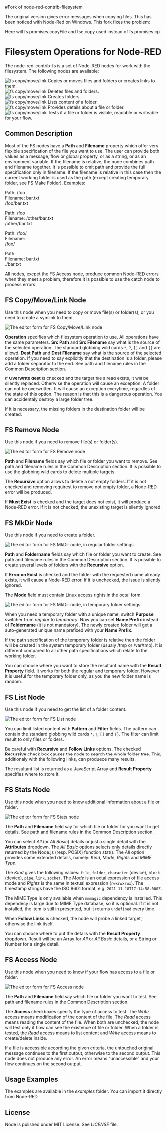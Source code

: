 #Fork of node-red-contrib-filesystem

The original version gives error messages when copying files. This has been noticed with Node-Red on Windows. This fork fixes the problem:

Here will
fs.promises.copyFile
and
fse.copy
used
instead of
fs.promises.cp

# Filesystem Operations for Node-RED

The node-red-contrib-fs is a set of Node-RED nodes for work with the filesystem. The following nodes are available:

![fs copy/move/link](https://gitlab.com/advantech-czech/node-red-contrib-filesystem/-/raw/1.0.0/images/fs-copy-move-link.svg) Copies or moves files and folders or creates links to them.  
![fs copy/move/link](https://gitlab.com/advantech-czech/node-red-contrib-filesystem/-/raw/1.0.0/images/fs-remove.svg) Deletes files and folders.  
![fs copy/move/link](https://gitlab.com/advantech-czech/node-red-contrib-filesystem/-/raw/1.0.0/images/fs-mkdir.svg) Creates folders.  
![fs copy/move/link](https://gitlab.com/advantech-czech/node-red-contrib-filesystem/-/raw/1.0.0/images/fs-list.svg) Lists content of a folder.  
![fs copy/move/link](https://gitlab.com/advantech-czech/node-red-contrib-filesystem/-/raw/1.0.0/images/fs-stats.svg) Provides details about a file or folder.  
![fs copy/move/link](https://gitlab.com/advantech-czech/node-red-contrib-filesystem/-/raw/1.0.0/images/fs-access.svg) Tests if a file or folder is visible, readable or writeable for your flow.

## Common Description

Most of the FS nodes have a **Path** and **Filename** property which offer very flexible specification of the file you want to use. The user can provide both values as a message, flow or global property, or as a string, or as an environment variable. If the filename is relative, the node combines path and filename together. It is possible to omit path and provide the full specification only in filename. If the filename is relative in this case then the current working folder is used as the path (except creating temporary folder, see FS Make Folder). Examples:

Path: /foo  
Filename: bar.txt  
/foo/bar.txt

Path: /foo  
Filename: /other/bar.txt  
/other/bar.txt

Path: /foo/  
Filename:  
/foo/

Path:  
Filename: bar.txt  
./bar.txt

All nodes, excpet the FS Access node, produce common Node-RED errors when they meet a problem, therefore it is possible to use the catch node to process errors.

## FS Copy/Move/Link Node

Use this node when you need to copy or move file(s) or folder(s), or you need to create a symlink to them.

![The editor form for FS Copy/Move/Link node](https://gitlab.com/advantech-czech/node-red-contrib-filesystem/-/raw/1.0.0/images/fs-copy-move-link.png)

**Operation** specifies which filesystem operation to use. All operations have the same parameters. **Src Path** and **Src Filename** say what is the source of the selected operation. The standard globbing wild cards `*`, `?`, `[]` and `{}` are allowd. **Dest Path** and **Dest Filename** say what is the source of the selected operation. If you need to say explicitly that the destination is a folder, please add a folder separator to the end. See path and filename rules in the Common Description section.

If **Overwrite dest** is checked and the target file alread exists, it will be silently replaced. Otherwise the operation will cause an exception. A folder can not be overwritten. It will cause an exception everytime, regardles of the state of this option. The reason is that this is a dangerous operation. You can accidentaly destroy a large folder tree.

If it is necessary, the missing folders in the destination folder will be created.

## FS Remove Node

Use this node if you need to remove file(s) or folder(s).

![The editor form for FS Remove node](https://gitlab.com/advantech-czech/node-red-contrib-filesystem/-/raw/1.0.0/images/fs-remove.png)

**Path** and **Filename** fields say which file or folder you want to remove. See path and filename rules in the Common Description section. It is possible to use the globbing wild cards to delete multiple targets.

The **Recursive** option allows to delete a not empty folders. If it is not checked and removing requirest to remove not empty folder, a Node-RED error will be produced.

If **Must Exist** is checked and the target does not exist, it will produce a Node-RED error. If it is not checked, the unexisting target is silently ignored.

## FS MkDir Node

Use this node if you need to create a folder.

![The editor form for FS MkDir node, in regular folder settings](https://gitlab.com/advantech-czech/node-red-contrib-filesystem/-/raw/1.0.0/images/fs-mkdir-regular.png)

**Path** and **Foldername** fields say which file or folder you want to create. See path and filename rules in the Common Description section. It is possible to create several levels of folders with the **Recursive** option.

If **Error on Exist** is checked and the folder with the requested name already exists, it will cause a Node-RED error. If it is unchecked, the issue is silently ignored.

The **Mode** field must contain Linux access rights in the octal form.

![The editor form for FS MkDir node, in temporary folder settings](https://gitlab.com/advantech-czech/node-red-contrib-filesystem/-/raw/1.0.0/images/fs-mkdir-temporary.png)

When you need a temporary folder with a unique name, switch **Purpose** switcher from *regular* to *temporary*. Now you can set **Name Prefix** instead of **Foldername** (it is not mandatory). The newly created folder will get a auto-generated unique name prefixed with your **Name Prefix**.

If the path specification of the temporary folder is relative then the folder will be created in the system temporary folder (usualy /tmp or /var/tmp). It is different compared to all other path specifications which relate to the working folder.

You can choose where you want to store the resultant name with the **Result Property** field. It works for both the regular and temporary folder. However it is useful for the temporary folder only, as you the new folder name is random.

## FS List Node

Use this node if you need to get the list of a folder content.

![The editor form for FS List node](https://gitlab.com/advantech-czech/node-red-contrib-filesystem/-/raw/1.0.0/images/fs-list.png)

You can limit listed content with **Pattern** and **Filter** fields. The pattern can contain the standard globbing wild cards `*`, `?`, `[]` and `{}`. The filter can limit result to only files or folders.

Be careful with **Recursive** and **Follow Links** options. The checked **Recursive** check box causes the node to search the whole folder tree. This, additionaly with the following links, can produece many results.

The resultant list is returned as a JavaScript Array and **Result Property** specifies where to store it.

## FS Stats Node

Use this node when you need to know additional information about a file or folder.

![The editor form for FS Stats node](https://gitlab.com/advantech-czech/node-red-contrib-filesystem/-/raw/1.0.0/images/fs-stats.png)

The **Path** and **Filename** field say for which file or folder for you want to get details. See path and filename rules in the Common Description section.

You can select *All* (or *All Basic*) details or just a single detail with the **Attributes** dropdown. The *All Basic* options selects only details directly returned by the Node.js (resp. POSIX) function stat(). The *All* option provides some extended details, namely: *Kind*, *Mode*, *Rights* and *MIME Type*.

The *Kind* gives the following values: `file`, `folder`, `character` (device), `block` (device), `pipe`, `link`, `socket`. The *Mode* is an octal expression of file access mode and *Rights* is the same in textual expression (`rwxrwxrwx`). The timestamp strings have the ISO 8601 format, e.g. `2021-11-18T17:14:58.000Z`.

The MIME Type is only available when `mmmagic` dependency is installed. This dependecy is large due to MIME Type database, so it is optional. If it is not installed, the item is still in presented, but it returns `undefined` every time.

When **Follow Links** is checked, the node will probe a linked target, otherwise the link itself.

You can choose where to put the details with the **Result Property** dropdown. Result will be an Array for *All* or *All Basic* details, or a String or Number for a single detail.

## FS Access Node

Use this node when you need to know if your flow has access to a file or folder.

![The editor form for FS Access node](https://gitlab.com/advantech-czech/node-red-contrib-filesystem/-/raw/1.0.0/images/fs-access.png)

The **Path** and **Filename** field say which file or folder you want to test. See path and filename rules in the Common Description section.

The **Access** checkboxes specify the type of access to test. The *Write* access means modification of the content of the file. The *Read* access means reading the content of the file. When both are unchecked, the node will test only if flow can see the existence of file or folder. When a folder is tested, the *Read* access means to list content and *Write* access means to create/delete inside.

If a file is accessible according the given criteria, the untouched original message continues to the first output, otherwise to the second output. This node does not produce any error. An error means “unaccessible” and your flow continues on the second output.

## Usage Examples

The examples are available in the *examples* folder. You can import it directly from Node-RED.

## License

Node is pulished under MIT License. See *LICENSE* file.
